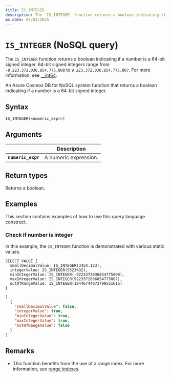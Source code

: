 ```yaml
---
title: IS_INTEGER
description: The `IS_INTEGER` function returns a boolean indicating if a number is a 64-bit signed integer. 64-bit signed integers range from `-9,223,372,036,854,775,808` to `9,223,372,036,854,775,807`. For more information, see [__int64](/cpp/cpp/int8-int16-int32-int64).
ms.date: 07/02/2025
---
```


# `IS_INTEGER` (NoSQL query)

The `IS_INTEGER` function returns a boolean indicating if a number is a 64-bit signed integer. 64-bit signed integers range from `-9,223,372,036,854,775,808` to `9,223,372,036,854,775,807`. For more information, see [__int64](/cpp/cpp/int8-int16-int32-int64).

An Azure Cosmos DB for NoSQL system function that returns a boolean indicating if a number is a 64-bit signed integer.

## Syntax

```nosql
IS_INTEGER(<numeric_expr>)
```

## Arguments

| | Description |
| --- | --- |
| **`numeric_expr`** | A numeric expression. |

## Return types

Returns a boolean.

## Examples

This section contains examples of how to use this query language construct.

### Check if number is integer

In this example, the `IS_INTEGER` function is demonstrated with various static values.

```nosql
SELECT VALUE {
  smallDecimalValue: IS_INTEGER(3454.123),
  integerValue: IS_INTEGER(5523432),
  minIntegerValue: IS_INTEGER(-9223372036854775808),
  maxIntegerValue: IS_INTEGER(9223372036854775807),
  outOfRangeValue: IS_INTEGER(18446744073709551615)
}
```

```json
[
  {
    "smallDecimalValue": false,
    "integerValue": true,
    "minIntegerValue": true,
    "maxIntegerValue": true,
    "outOfRangeValue": false
  }
]
```

## Remarks

- This function benefits from the use of a range index. For more information, see [range indexes](/azure/cosmos-db/index-policy#includeexclude-strategy).
